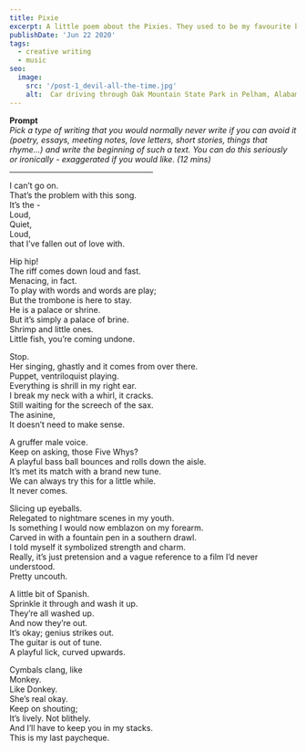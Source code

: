 ```yaml
---
title: Pixie
excerpt: A little poem about the Pixies. They used to be my favourite band. If you're a huge Pixies fan, you'll see it's littered with tons of references, stylistically, lyrically, maybe about them selling out... etcetera. I think I threw in a Smiths and Kyuss reference in too, just to round out some of my favourite bands. It's written in a style I don't typically adopt - silly and with inconsistent rhyme. I do typically write poetry but don’t incorporate rhyme this way. Non-edited. I wrote this, compelled by a Pixies song playing in the background when I had no idea what to do with this prompt.
publishDate: 'Jun 22 2020'
tags:
  - creative writing
  - music
seo:
  image:
    src: '/post-1_devil-all-the-time.jpg'
    alt:  Car driving through Oak Mountain State Park in Pelham, Alabama
---
```

<b>Prompt</b><br>
<em>Pick a type of writing that you would normally never write if you can avoid it (poetry, essays, meeting notes, love letters, short stories, things that rhyme…) and write the beginning of such a text. You can do this seriously or ironically - exaggerated if you would like. (12 mins)</em>
<br>
<hr align = "left" width="50%">

I can’t go on.<br>
That’s the problem with this song.<br>
It’s the - <br>
Loud,<br>
Quiet,<br>
Loud,<br>
that I’ve fallen out of love with.

Hip hip!<br>
The riff comes down loud and fast.<br>
Menacing, in fact.<br>
To play with words and words are play;<br>
But the trombone is here to stay.<br>
He is a palace or shrine.<br>
But it’s simply a palace of brine.<br>
Shrimp and little ones.<br>
Little fish, you’re coming undone.

Stop. <br>
Her singing, ghastly and it comes from over there.<br>
Puppet, ventriloquist playing.<br>
Everything is shrill in my right ear.<br>
I break my neck with a whirl, it cracks.<br>
Still waiting for the screech of the sax.<br>
The asinine,<br>
It doesn’t need to make sense.<br>

A gruffer male voice.<br>
Keep on asking, those Five Whys?<br>
A playful bass ball bounces and rolls down the aisle.<br>
It’s met its match with a brand new tune.<br>
We can always try this for a little while. <br>
It never comes.

Slicing up eyeballs.<br>
Relegated to nightmare scenes in my youth.<br>
Is something I would now emblazon on my forearm.<br>
Carved in with a fountain pen in a southern drawl.<br>
I told myself it symbolized strength and charm.<br>
Really, it’s just pretension and a vague reference to a film I’d never understood.<br>
Pretty uncouth.

A little bit of Spanish.<br>
Sprinkle it through and wash it up.<br>
They’re all washed up.<br>
And now they’re out.<br>
It’s okay; genius strikes out.<br>
The guitar is out of tune.<br>
A playful lick, curved upwards.

Cymbals clang, like<br>
Monkey.<br>
Like Donkey.<br>
She’s real okay.<br>
Keep on shouting;<br>
It’s lively. Not blithely.<br>
And I’ll have to keep you in my stacks.<br>
This is my last paycheque.
